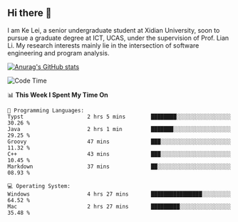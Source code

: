 ## Hi there 👋
I am Ke Lei, a senior undergraduate student at Xidian University, soon to pursue a graduate degree at ICT, UCAS, under the supervision of Prof. Lian Li. My research interests mainly lie in the intersection of software engineering and program analysis.
<!--
**KrystalRay/KrystalRay** is a ✨ _special_ ✨ repository because its `README.md` (this file) appears on your GitHub profile.

Here are some ideas to get you started:

- 🔭 I’m currently working on ...
- 🌱 I’m currently learning ...
- 👯 I’m looking to collaborate on ...
- 🤔 I’m looking for help with ...
- 💬 Ask me about ...
- 📫 How to reach me: ...
- 😄 Pronouns: ...
- ⚡ Fun fact: ...
-->
[![Anurag's GitHub stats](https://github-readme-stats.vercel.app/api?username=KrystalRay)](https://github.com/anuraghazra/github-readme-stats)
<!--START_SECTION:waka-->
![Code Time](http://img.shields.io/badge/Code%20Time-30%20hrs%201%20min-blue)

📊 **This Week I Spent My Time On** 

```text
💬 Programming Languages: 
Typst                    2 hrs 5 mins        ████████░░░░░░░░░░░░░░░░░   30.26 % 
Java                     2 hrs 1 min         ███████░░░░░░░░░░░░░░░░░░   29.25 % 
Groovy                   47 mins             ███░░░░░░░░░░░░░░░░░░░░░░   11.32 % 
C++                      43 mins             ███░░░░░░░░░░░░░░░░░░░░░░   10.45 % 
Markdown                 37 mins             ██░░░░░░░░░░░░░░░░░░░░░░░   08.93 % 

💻 Operating System: 
Windows                  4 hrs 27 mins       ████████████████░░░░░░░░░   64.52 % 
Mac                      2 hrs 27 mins       █████████░░░░░░░░░░░░░░░░   35.48 % 
```


<!--END_SECTION:waka-->
